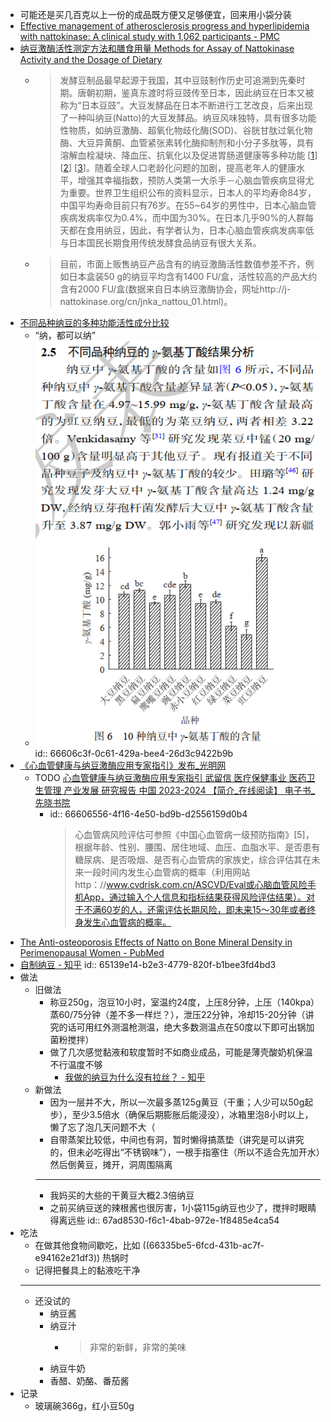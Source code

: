 - 可能还是买几百克以上一份的成品既方便又足够便宜，回来用小袋分装
- [Effective management of atherosclerosis progress and hyperlipidemia with nattokinase: A clinical study with 1,062 participants - PMC](https://www.ncbi.nlm.nih.gov/pmc/articles/PMC9441630/)
- [纳豆激酶活性测定方法和膳食用量 Methods for Assay of Nattokinase Activity and the Dosage of Dietary](https://image.hanspub.org/Html/2-1740395_34946.htm)
	- >发酵豆制品最早起源于我国，其中豆豉制作历史可追溯到先秦时期。唐朝初期，鉴真东渡时将豆豉传至日本，因此纳豆在日本又被称为“日本豆豉”。大豆发酵品在日本不断进行工艺改良，后来出现了一种叫纳豆(Natto)的大豆发酵品。纳豆风味独特，具有很多功能性物质，如纳豆激酶、超氧化物歧化酶(SOD)、谷胱甘肽过氧化物酶、大豆异黄酮、血管紧张素转化酶抑制剂和小分子多肽等，具有溶解血栓凝块、降血压、抗氧化以及促进胃肠道健康等多种功能 [[1](https://image.hanspub.org/Html/2-1740395_34946.htm#ref1)] [[2](https://image.hanspub.org/Html/2-1740395_34946.htm#ref2)] [[3](https://image.hanspub.org/Html/2-1740395_34946.htm#ref3)]。随着全球人口老龄化问题的加剧，提高老年人的健康水平，增强其幸福指数，预防人类第一大杀手－心脑血管疾病显得尤为重要。世界卫生组织公布的资料显示，日本人的平均寿命84岁，中国平均寿命目前只有76岁。在55~64岁的男性中，日本心脑血管疾病发病率仅为0.4%，而中国为30%。在日本几乎90%的人群每天都在食用纳豆，因此，有学者认为，日本心脑血管疾病发病率低与日本国民长期食用传统发酵食品纳豆有很大关系。
	- >目前，市面上贩售纳豆产品含有的纳豆激酶活性数值参差不齐，例如日本盒装50 g的纳豆平均含有1400 FU/盒，活性较高的产品大约含有2000 FU/盒(数据来自日本纳豆激酶协会，网址http://j-nattokinase.org/cn/jnka_nattou_01.html)。
- [不同品种纳豆的多种功能活性成分比较](http://www.spgykj.com/cn/article/doi/10.13386/j.issn1002-0306.2023120296)
	- “纳，都可以纳”
	- ![PDFXEdit_kWN24VH7QU.png](../assets/PDFXEdit_kWN24VH7QU_1717595204692_0.png)
	  id:: 66606c3f-0c61-429a-bee4-26d3c9422b9b
- [《心血管健康与纳豆激酶应用专家指引》发布_光明网](https://health.gmw.cn/2024-03/31/content_37236720.htm)
	- TODO [心血管健康与纳豆激酶应用专家指引 武留信 医疗保健事业 医药卫生管理 产业发展 研究报告 中国 2023-2024 【简介_在线阅读】 电子书_先晓书院](https://xianxiao.ssap.com.cn/catalog/7146190.html)
		- id:: 66606556-4f16-4e50-bd9b-d2556159d0b4
		  >心血管病风险评估可参照《中国心血管病一级预防指南》[5]，根据年龄、性别、腰围、居住地域、血压、血脂水平、是否患有糖尿病、是否吸烟、是否有心血管病的家族史，综合评估其在未来一段时间内发生心血管病的概率（利用网站http：//www.cvdrisk.com.cn/ASCVD/Eval或心脑血管风险手机App，通过输入个人信息和指标结果获得风险评估结果）。对于不满60岁的人，还需评估长期风险，即未来15～30年或者终身发生心血管病的概率。
- [The Anti-osteoporosis Effects of Natto on Bone Mineral Density in Perimenopausal Women - PubMed](https://pubmed.ncbi.nlm.nih.gov/32141414/)
- [自制纳豆 - 知乎](https://zhuanlan.zhihu.com/p/180191091)
  id:: 65139e14-b2e3-4779-820f-b1bee3fd4bd3
- 做法
	- 旧做法
		- 称豆250g，泡豆10小时，室温约24度，上压8分钟，上压（140kpa）蒸60/75分钟（差不多一样烂？），泄压22分钟，冷却15-20分钟（讲究的话可用红外测温枪测温，绝大多数测温点在50度以下即可出锅加菌粉搅拌）
		- 做了几次感觉黏液和软度暂时不如商业成品，可能是薄壳酸奶机保温不行温度不够
			- [我做的纳豆为什么沒有拉丝？ - 知乎](https://www.zhihu.com/question/296022197)
	- 新做法
		- 因为一层并不大，所以一次最多蒸125g黄豆（干重；人少可以50g起步），至少3.5倍水（确保后期膨胀后能浸没），冰箱里泡8小时以上，懒了忘了泡几天问题不大（
		- 自带蒸架比较低，中间也有洞，暂时懒得搞蒸垫（讲究是可以讲究的，但未必吃得出“不锈钢味”），一根手指塞住（所以不适合先加开水）然后倒黄豆，摊开，洞周围隔离
		- ---
		- 我妈买的大些的干黄豆大概2.3倍纳豆
		- 之前买纳豆送的辣根酱也很厉害，1小袋115g纳豆也少了，搅拌时眼睛得离远些
		  id:: 67ad8530-f6c1-4bab-972e-1f8485e4ca54
- 吃法
	- 在做其他食物间歇吃，比如 ((66335be5-6fcd-431b-ac7f-e94162e21df3)) 热锅时
	- 记得把餐具上的黏液吃干净
	- ---
	- 还没试的
		- 纳豆酱
		- 纳豆汁
			- >非常的新鲜，非常的美味
		- 纳豆牛奶
		- 香醋、奶酪、番茄酱
- 记录
	- 玻璃碗366g，红小豆50g